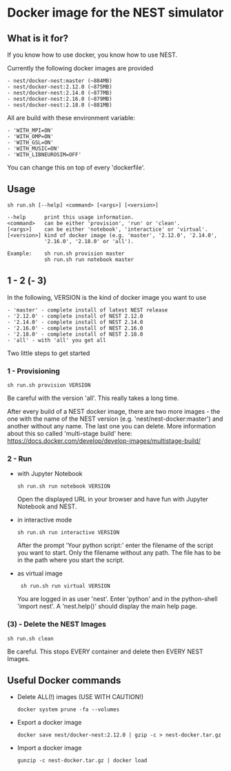 # Docker image for the NEST simulator

## What is it for?

If you know how to use docker, you know how to use NEST.

Currently the following docker images are provided

    - nest/docker-nest:master (~884MB)
    - nest/docker-nest:2.12.0 (~875MB)
    - nest/docker-nest:2.14.0 (~877MB)
    - nest/docker-nest:2.16.0 (~879MB)
    - nest/docker-nest:2.18.0 (~881MB)
   
All are build with these environment variable:

	- 'WITH_MPI=ON'
	- 'WITH_OMP=ON'
	- 'WITH_GSL=ON'
	- 'WITH_MUSIC=ON'
	- 'WITH_LIBNEUROSIM=OFF'

You can change this on top of every 'dockerfile'.

   
## Usage

    sh run.sh [--help] <command> [<args>] [<version>]

    --help      print this usage information.
    <command>   can be either 'provision', 'run' or 'clean'.
    [<args>]    can be either 'notebook', 'interactice' or 'virtual'.
    [<version>] kind of docker image (e.g. 'master', '2.12.0', '2.14.0',
                '2.16.0', '2.18.0' or 'all').

    Example:    sh run.sh provision master
                sh run.sh run notebook master

## 1 - 2 (- 3)

In the following, VERSION is the kind of docker image you want to use

    - 'master' - complete install of latest NEST release
    - '2.12.0' - complete install of NEST 2.12.0
    - '2.14.0' - complete install of NEST 2.14.0
    - '2.16.0' - complete install of NEST 2.16.0
    - '2.18.0' - complete install of NEST 2.18.0
    - 'all' - with 'all' you get all

Two little steps to get started

### 1 - Provisioning

    sh run.sh provision VERSION
    
Be careful with the version 'all'. This really takes a long time. 
    
After every build of a NEST docker image, there are two more images - the one 
with the name of the NEST version (e.g. 'nest/nest-docker:master') and 
another without any name. The last one you can delete.
More information about this so called 'multi-stage build' here: 
<https://docs.docker.com/develop/develop-images/multistage-build/>

### 2 - Run

-   with Jupyter Notebook

        sh run.sh run notebook VERSION

    Open the displayed URL in your browser and have fun with Jupyter
    Notebook and NEST.

-   in interactive mode

        sh run.sh run interactive VERSION

    After the prompt 'Your python script:' enter the filename of the script
    you want to start. Only the filename without any path. The file has to
    be in the path where you start the script.

-   as virtual image

         sh run.sh run virtual VERSION

    You are logged in as user 'nest'. Enter 'python' and in the
    python-shell 'import nest'. A 'nest.help()' should display the main
    help page.

### (3) - Delete the NEST Images

    sh run.sh clean

Be careful. This stops EVERY container and delete then EVERY NEST Images.

## Useful Docker commands

-   Delete ALL(!) images (USE WITH CAUTION!)

        docker system prune -fa --volumes

-   Export a docker image

        docker save nest/docker-nest:2.12.0 | gzip -c > nest-docker.tar.gz

-   Import a docker image

        gunzip -c nest-docker.tar.gz | docker load
